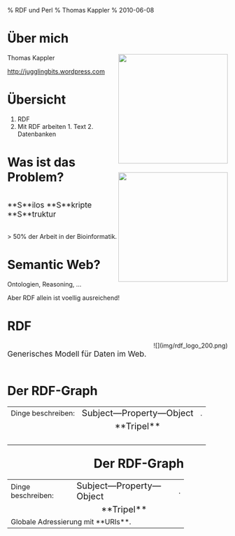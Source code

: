 % RDF und Perl
% Thomas Kappler
% 2010-06-08


# Über mich

<div style='float: right'>
<img src="img/sib_logo_official.jpg" width="250" />
<br />
<img src="img/uniprot.png" width="250" style="padding-top: 20px" />
</div>

Thomas Kappler

http://jugglingbits.wordpress.com


# Übersicht

  1. RDF
  2. Mit RDF arbeiten
    1. Text
    2. Datenbanken
<!--  4. Weitere Codebeispiele -->

<!--
<table>
<tr> <td>Dieser Vortrag:</td>
     <td>http://github.com/thomas11/perl-rdf-talk</td> </tr>
<tr> <td>Code:</td>
     <td>http://github.com/thomas11/perl-rdf-experiments</td> </tr>
</table>
-->


# Was ist das Problem?

<div style="font-size: 125%; padding: 1em 0 1em 0;">
**S**ilos  
**S**kripte  
**S**truktur
</div>

\> 50% der Arbeit in der Bioinformatik.


# Semantic Web?

Ontologien, Reasoning, ...

Aber RDF allein ist voellig ausreichend!


# RDF

<div style='float: right'>
![](img/rdf_logo_200.png)
</div>

<div style="font-size: 125%; padding: 1em 0 1em 0;">
Generisches Modell für Daten im Web.
</div>


# Der RDF-Graph

<table cellspacing="20">
<tr> <td>Dinge beschreiben: </td>
     <td><span style="font-size: 125%;">Subject&mdash;Property&mdash;Object</span></td>
     <td>.</td> </tr>
<tr class="incremental"> <td></td>
     <td style="text-align: center"><span style="font-size: 125%;">**Tripel**</span></td>
     <td></td> </tr>
<tr> <td colspan="2">&nbsp;</td> </tr>
</table>

<p style="text-align:right; margin-right:100px; margin-top:-1em;">
  <!-- <img src="img/graph-einfach.svg" /> -->
  <object data="img/graph-einfach.svg" type="image/svg+xml"
  height="250" />
</p>


# Der RDF-Graph

<table cellspacing="20">
<tr> <td>Dinge beschreiben: </td>
     <td><span style="font-size: 125%;">Subject&mdash;Property&mdash;Object</span></td>
     <td>.</td> </tr>
<tr> <td></td>
     <td style="text-align: center"><span style="font-size: 125%;">**Tripel**</span></td>
     <td></td> </tr>
<tr> <td colspan="2">Globale Adressierung mit **URIs**.</td> </tr>
</table>

<div style="text-align:right; margin-right:100px; margin-top:-1em;">
  <!-- <img src="img/graph-einfach.svg" /> -->
  <object data="img/graph-einfach-urls.svg" type="image/svg+xml"
  height="250" />
</div>

<!-- Wenn die URLs auch funktionieren: *Linked (Open) Data* :-) -->


# Linked (Open) Data

<!-- ![](img/lod-cloud-cropped.png) -->
<img src="img/lod-cloud-cropped.png" width="550" />

<div style="font-size: 75%; float: right">
Richard Cyganiak und Anja Jentzsch, CC by-sa
</div>


# Linked (Open) Data

Linked Data ⋍ Web of Data ⋍ Semantic Web

"The Semantic Web isn't just about putting data on the web. It is
about making links, so that a person or machine can explore the web of
data." (Tim Berners-Lee,
http://www.w3.org/DesignIssues/LinkedData.html)

Silos öffnen.


# Linked (Open) Data

1. Use URIs as names for things.
2. Use HTTP URIs so that people can look up those names.
3. When someone looks up a URI, provide useful information, using the standards (RDF*, SPARQL)
4. Include links to other URIs. so that they can discover more things.

<p style="font-size: 75%; text-align: right;">(http://www.w3.org/DesignIssues/LinkedData.html)</p>

“Linked Data is the Semantic Web done right” (Tim Berners-Lee)


# Was bringt's?

*Spart Arbeit.*

  - Datenmodell durch explizite Semantik.
  - Integration durch globale URLs.

<div class="incremental">
<div style="font-size: 125%; padding-top: 1em;">
Ergebnis: globales, dezentrales Data Warehouse.
</div>

<div style="font-size: 75%; text-align: right">
(frei nach Paul Gordon, Biohackathon Mailing List)
</div>
</div>

<div class="incremental" style="padding-top: 1em;">
Im Idealfall: neue Information *entdecken*.
</div>


# Beispiele

Bioinformatik: www.uniprot.org

Open Government: www.data.gov

Noch nicht besonders "Linked"&mdash;die grosse Herausforderung.


# Mit RDF arbeiten

<img src="img/perl-rdf-overview-800.jpg" width="700" />


# Serialisierung

Mehrere&mdash;unabhängig vom Graphmodell.

RDF/XML  
Turtle  
N3  
JSON  
Perl-pragmatisch: `as_hashref`


# Serialisierung: RDF/XML

~~~~ {.Xml}
<?xml version='1.0' encoding='UTF-8'?>
<rdf:RDF xmlns="http://purl.uniprot.org/core/"
         xmlns:rdf="http://www.w3.org/1999/02/22-rdf-syntax-ns#">
  <rdf:Description rdf:about=
   "http://purl.uniprot.org/uniprot/P12345">
    <rdf:type rdf:resource=
     "http://purl.uniprot.org/core/Protein" />
    <created>1989-10-01</created>
    <enzyme rdf:resource=
     "http://purl.uniprot.org/enzyme/2.6.1.1" />
  </rdf:Description>
</rdf:RDF>
~~~~


# Serialisierung: Turtle

    @prefix uniprot: <http://purl.uniprot.org/core/> .
    @base <http://purl.uniprot.org/> .

    <uniprot/P12345>
        a               uniprot:Protein ;
        uniprot:created "1989-10-01" ;
        uniprot:enzyme  <enzyme/2.6.1.1> .


# RDF::Trine

<div style="font-size: 125%; padding: 1em 0 1em 0;">
**RDF::Trine**: "An RDF Framework for Perl"  
von Gregory Williams.
</div>

RDF::Trine::Model  
<span style="visibility:hidden">RDF::Trine</span>::Node  
<span style="visibility:hidden">RDF::Trine</span>::Parser  
<span style="visibility:hidden">RDF::Trine</span>::Serializer  
<span style="visibility:hidden">RDF::Trine</span>::Store  
<span style="visibility:hidden">RDF::Trine</span>...


# Parser und Serialisierer

~~~~ {.Perl}
use RDF::Trine;
# use RDF::Trine::Store etc.;

my $base_uri = 'http://purl.uniprot.org/core';
my $store    = RDF::Trine::Store::Memory->new;
my $model    = RDF::Trine::Model->new($store);
# my $model  = RDF::Trine::Model->temporary_model;
 
my $rdf = read_file($file);

my $in_format  = 'rdfxml';
my $out_format = 'turtle';
~~~~


# Parser und Serialisierer

~~~~ {.Perl}
my $parser = RDF::Trine::Parser->new($in_format);
$parser->parse_into_model($base_uri,
                          $rdf, $model);

say "Read " . $model->size . " statements.";
~~~~


# Parser und Serialisierer

~~~~ {.Perl}
my $out = RDF::Trine::Serializer->new($out_format);
print $out->serialize_model_to_string($model);
~~~~


# Parser und Serialisierer

    $ perl trine-roundtrip.pl -o turtle p12345.rdf
    Read 3 statements.
    <http://purl.uniprot.org/uniprot/P12345>
        <http://purl.uniprot.org/core/created>
            "1989-10-01" ;
        <http://purl.uniprot.org/core/enzyme>
            <http://purl.uniprot.org/enzyme/2.6.1.1> ;
        a <http://purl.uniprot.org/core/Protein> .


# as_hashref

~~~~ {.Perl}
my $model_h = $model->as_hashref;
print Dumper(
    $model_h->{$uniprot_uri.'/uniprot/P12345'});
~~~~


# as_hashref

~~~~
$VAR1 = { 'http://purl.uniprot.org/core/created' => [
            {
              'value' => '1989-10-01',
              'type' => 'literal'
            }
          ],
          'http://www.w3.org/1999/02/22-rdf-syntax-ns#type' => [
            {
              'value' => 'http://purl.uniprot.org/core/Protein',
              'type' => 'uri'
            }
          ],
~~~~


# Mehr als nur Dateien

Datenbanken
    <ul>
      <li>**Triple Stores**</li>
        <ul> <li>4store</li> <li>Virtuoso</li> <li>...</li> </ul>
        <li>Alles, was einen Graph speichern kann.</li>
        <ul> <li>In-Memory</li> <li>SQL</li> <li>...</li></ul>
    </ul>

Abfragesprache: **SPARQL**


# SPARQL

<div style="float:right;">
  <object data="img/graph-einfach-sparql.svg" type="image/svg+xml"
    height="250" />
</div>

**Graph Patterns**: Tripel mit Variablen.

Wann wurde P12345 angelegt?

    select ?date
    where {
      <uniprot/P12345>
      uniprot:created
      ?date
    }


# RDF::Query

<div style="font-size: 125%; padding: 1em 0 1em 0;">
**RDF::Query**: "An RDF query implementation of SPARQL/RDQL in Perl for use with RDF::Trine." 
</div>
 
von... Gregory Williams.


# RDF::Query

~~~~ {.Perl}
my $query = new RDF::Query ( $sparql );
my result = $query->execute( $model );

while (my $row = $result->next) {
    print $row->{ date }->as_string;
}
~~~~


# RDF::Query

Kostprobe programmatisch:

~~~~ {.Perl}
my $object = new_var($prop);
push @patterns,
     new_triple($subject, $UNIPROT->$prop, $object);
my $bgp = new
  RDF::Query::Algebra::BasicGraphPattern(@patterns);
# ...
~~~~


# Integration

<table cellspacing="30">
  <tr> <td>Perl Code</td>    <td>Graph <-> Hash</td>    <td>Trine::Model</td> </tr>
  <tr> <td>Datenbank</td>    <td>Tripel relational</td> <td>Trine::Store</td> </tr>
  <tr> <td>Webanwendung</td> <td>JSON</td>              <td>Trine::{Serialiser,Parser}</td> </tr>
  <tr> <td></td>             <td>RDF bereitstellen</td> <td>Trine::{Serialiser,Parser}</td> </tr>
</table>


# Zusammenfassung

1. RDF-Graph: Tripel aus Subjekt-Prädikat-Objekt, mit URIs
<!-- 2. URIs und Literale; Linked Open Data -->
2. Serialisierung: RDF/XML, Turtle
3. RDF::Trine: Modell, Parser, Serialisierer
4. RDF::Query: SPARQL
5. Integration: MySQL, JSON, Hashes, RDFa


# Zusammenfassung

RDF mit Perl: voll unterstützt.

In Arbeit: Catalyst-Modell, RDF::LinkedData, XS.

**The Perl RDF Project**: http://www.perlrdf.org

<table>
<tr> <td>Dieser Vortrag:</td>
     <td>http://github.com/thomas11/perl-rdf-talk</td> </tr>
<tr> <td>Code:</td>
     <td>http://github.com/thomas11/perl-rdf-experiments</td> </tr>
</table>


# Danke an

**Greg Williams**, Kjetil Kjernsmo, Toby Inkster, et al.:  
*The Perl RDF Project*

Toshiaki Katayama, DBCLS, CBRC: Biohackathon Tokyo

<table>
<tr> <td>Dieser Vortrag:</td>
     <td>http://github.com/thomas11/perl-rdf-talk</td> </tr>
<tr> <td>Code:</td>
     <td>http://github.com/thomas11/perl-rdf-experiments</td> </tr>
</table>


# Mehr Code: Übersicht

1. RDF selbst gemacht: programmatisch generieren
2. SPARQL Queries programmatisch generieren

http://github.com/thomas11/perl-rdf-experiments


# RDF selbst gemacht: Übersicht

1. Namespaces
2. Ressourcen
3. Tripel
4. Graph

http://github.com/thomas11/perl-rdf-experiments/  
-> make_a_graph.pl


# RDF selbst gemacht, 1: Namespaces

~~~~ {.Perl}
my $BASE   = 'http://purl.uniprot.org/';

my %namespaces = ();
sub namespace {
    my ($section) = @_;
    my $ns = $namespaces{$section};
    if (not $ns) {
        my $url = $BASE . $section . '/';
        $ns = RDF::Trine::Namespace->new($url);
        $namespaces{$section} = $ns;
    }
    return $ns;
}

my $ONTOLOGY = namespace('core');
~~~~


# RDF selbst gemacht, 2: Resources

~~~~ {.Perl}
sub new_resource {
    my ($name, $section) = @_;
    return RDF::Trine::Node::Resource->new(
        $name, namespace($section) );
}

sub new_literal {
    my ($str) = @_;
    return RDF::Trine::Node::Literal->new( $str );
}
~~~~


# RDF selbst gemacht, 3: Statements

~~~~ {.Perl}
sub new_s {
    my ($s, $p, $o) = @_;
    return RDF::Trine::Statement->new($s, $p, $o);
}

my @stmts = (
  new_s($p12345, $ONTOLOGY->created,
        new_literal('1989-10-01')),
  new_s($p12345, $ONTOLOGY->enzyme,
        new_resource('2.6.1.1', 'enzyme')),
  new_s($p12345, $rdf->type,
        $ONTOLOGY->Protein)
);
~~~~


# RDF selbst gemacht, 4: Model

~~~~ {.Perl}
my $model = RDF::Trine::Model->temporary_model;
$model->add_statement($_) for @stmts;

my $serializer =
  RDF::Trine::Serializer::Turtle->new;
print $serializer->
  serialize_model_to_string($model), "\n";
~~~~


# RDF selbst gemacht, Ergebnis

    $ perl make_a_graph.pl
    <http://purl.uniprot.org/uniprot/P12345>
        <http://purl.uniprot.org/core/created>
            "1989-10-01" ;
	<http://purl.uniprot.org/core/enzyme>
            <http://purl.uniprot.org/enzyme/2.6.1.1> ;
	a <http://purl.uniprot.org/core/Protein> .


<!--
# SPARQL programmatisch

1. Basic Graph Pattern
2. Group Graph Pattern
3. Project
4. Query

http://github.com/thomas11/perl-rdf-experiments/  
-> make_a_sparql_query.pl


# SPARQL programmatisch: plumbing

~~~~ {.Perl}
my $BASE    = 'http://purl.uniprot.org/';
my $UNIPROT = RDF::Trine::Namespace->new('http://purl.uniprot.org/core/');

my $store   = RDF::Trine::Store::Memory->new;
my $model   = RDF::Trine::Model->new($store);

my $file = shift;
my $rdf  = read_file($file);

my $parser = RDF::Trine::Parser::Turtle->new;
$parser->parse_into_model( $BASE, $rdf, $model );
~~~~


# SPARQL programmatisch: Graph Patterns

~~~~ {.Perl}
sub new_var {
  my ($var) = @_;
  return scalar
      RDF::Query::Node::Variable->new($var);
}

sub new_triple {
  my ($s, $p, $o) = @_;
  return scalar
      new RDF::Query::Algebra::Triple($s, $p, $o)
}
~~~~


# SPARQL programmatisch: Project 

~~~~ {.Perl}
sub new_basic_project {
    my ($patterns, $result_prop) = @_;
    my $bgp = new
      RDF::Query::Algebra::BasicGraphPattern(
                  @$patterns);
    my $ggp = new
      RDF::Query::Algebra::GroupGraphPattern($bgp);
    return scalar RDF::Query::Algebra::Project->new(
                      $ggp, [new_var($result_prop)]);
}
~~~~


# SPARQL programmatisch: Project

~~~~ {.Perl}
my $p12345  = RDF::Trine::Node::Resource->new(
                  $BASE.'uniprot/P12345' );
my $result_prop = 'date';

my $patterns = [ new_triple($p12345,
                            $UNIPROT->created,
                            new_var($result_prop)) ];
my $project  = new_basic_project($patterns,
                                 $result_prop);
~~~~


# SPARQL programmatisch: Query senden

~~~~ {.Perl}
# Manual SELECT will soon be unnecessary.
my $sparql = "SELECT " . $project->as_sparql;
print $sparql, "\n\n";

my $results = new RDF::Query($sparql)
                  ->execute( $model );
while (my $triple = $results->next) {
    my $result = $triple->{ $result_prop };
    print "-> ", $result, "\n";
}
~~~~


# SPARQL programmatisch: Ergebnis

    $ perl make_a_sparql_query.pl testdata/p12345-abbr.tt 
    SELECT * WHERE {
        <http://purl.uniprot.org/uniprot/P12345>
            <http://purl.uniprot.org/core/created> ?date .
    }

    -> "1989-10-01"
-->    
